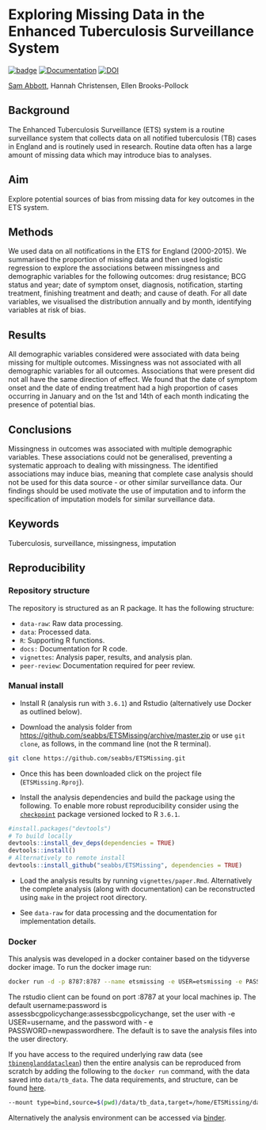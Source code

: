 
# Exploring Missing Data in the Enhanced Tuberculosis Surveillance System

[![badge](https://img.shields.io/badge/Launch-Analysis-lightblue.svg)](https://mybinder.org/v2/gh/seabbs/ETSMissing/master?urlpath=rstudio)
[![Documentation](https://img.shields.io/badge/Documentation-click%20here!-lightgrey.svg?style=flat)](https://www.samabbott.co.uk/ETSMissing)
[![DOI](https://zenodo.org/badge/214470301.svg)](https://zenodo.org/badge/latestdoi/214470301)

[Sam Abbott](https://www.samabbott.co.uk), Hannah Christensen, Ellen
Brooks-Pollock

## Background

The Enhanced Tuberculosis Surveillance (ETS) system is a routine
surveillance system that collects data on all notified tuberculosis (TB)
cases in England and is routinely used in research. Routine data often
has a large amount of missing data which may introduce bias to analyses.

## Aim

Explore potential sources of bias from missing data for key outcomes in
the ETS system.

## Methods

We used data on all notifications in the ETS for England (2000-2015). We
summarised the proportion of missing data and then used logistic
regression to explore the associations between missingness and
demographic variables for the following outcomes: drug resistance; BCG
status and year; date of symptom onset, diagnosis, notification,
starting treatment, finishing treatment and death; and cause of death.
For all date variables, we visualised the distribution annually and by
month, identifying variables at risk of bias.

## Results

All demographic variables considered were associated with data being
missing for multiple outcomes. Missingness was not associated with all
demographic variables for all outcomes. Associations that were present
did not all have the same direction of effect. We found that the date of
symptom onset and the date of ending treatment had a high proportion of
cases occurring in January and on the 1st and 14th of each month
indicating the presence of potential bias.

## Conclusions

Missingness in outcomes was associated with multiple demographic
variables. These associations could not be generalised, preventing a
systematic approach to dealing with missingness. The identified
associations may induce bias, meaning that complete case analysis should
not be used for this data source - or other similar surveillance data.
Our findings should be used motivate the use of imputation and to inform
the specification of imputation models for similar surveillance data.

## Keywords

Tuberculosis, surveillance, missingness, imputation

## Reproducibility

### Repository structure

The repository is structured as an R package. It has the following
structure:

  - `data-raw`: Raw data processing.
  - `data`: Processed data.
  - `R`: Supporting R functions.
  - `docs:` Documentation for R code.
  - `vignettes`: Analysis paper, results, and analysis plan.
  - `peer-review`: Documentation required for peer review.

### Manual install

  - Install R (analysis run with `3.6.1`) and Rstudio (alternatively use
    Docker as outlined below).

  - Download the analysis folder from
    <https://github.com/seabbs/ETSMissing/archive/master.zip> or use
    `git clone`, as follows, in the command line (not the R terminal).

<!-- end list -->

``` bash
git clone https://github.com/seabbs/ETSMissing.git
```

  - Once this has been downloaded click on the project file
    (`ETSMissing.Rproj`).

  - Install the analysis dependencies and build the package using the
    following. To enable more robust reproducibility consider using the
    [`checkpoint`](https://cran.r-project.org/web/packages/checkpoint/index.html)
    package versioned locked to R `3.6.1`.

<!-- end list -->

``` r
#install.packages("devtools")
# To build locally
devtools::install_dev_deps(dependencies = TRUE)
devtools::install()
# Alternatively to remote install
devtools::install_github("seabbs/ETSMissing", dependencies = TRUE)
```

  - Load the analysis results by running `vignettes/paper.Rmd`.
    Alternatively the complete analysis (along with documentation) can
    be reconstructed using `make` in the project root directory.

  - See `data-raw` for data processing and the documentation for
    implementation details.

### Docker

This analysis was developed in a docker container based on the tidyverse
docker image. To run the docker image
run:

``` bash
docker run -d -p 8787:8787 --name etsmissing -e USER=etsmissing -e PASSWORD=etsmissing seabbs/etsmissing
```

The rstudio client can be found on port :8787 at your local machines ip.
The default username:password is
assessbcgpolicychange:assessbcgpolicychange, set the user with -e
USER=username, and the password with - e PASSWORD=newpasswordhere. The
default is to save the analysis files into the user directory.

If you have access to the required underlying raw data (see
[`tbinenglanddataclean`](https://www.samabbott.co.uk/tbinenglanddataclean/))
then the entire analysis can be reproduced from scratch by adding the
following to the `docker run` command, with the data saved into
`data/tb_data`. The data requirements, and structure, can be found
[here](https://www.samabbott.co.uk/tbinenglanddataclean/).

``` bash
--mount type=bind,source=$(pwd)/data/tb_data,target=/home/ETSMissing/data/tb_data
```

Alternatively the analysis environment can be accessed via
[binder](https://mybinder.org/v2/gh/seabbs/AssessBCGPolicyChange/master?urlpath=rstudio).
